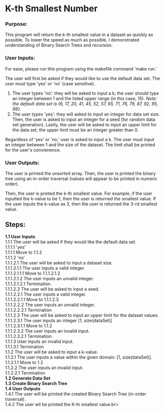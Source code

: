 # K-th Smallest Number
### Purpose:
This program will return the k-th smallest value in a dataset as quickly as possible. To lower the speed as much as possible, I demonstrated understanding of Binary Search Trees and recursion.

### User Inputs:
For ease, please run this program using the makefile command 'make run.'

The user will first be asked if they would like to use the default data set. The user must type 'yes' or 'no' (case sensitive).
1. The user types 'no': they will be asked to input a k; the user should type an integer between 1 and the listed upper range (in this case, 15). 
*Note: the default data set is {6, 17, 20, 41, 45, 52, 57, 65, 71, 76, 79, 87, 92, 95, 99}.*
2. The user types 'yes': they will asked to input an integer for data set size. Then, the user is asked to input an integer for a seed (for random data set generation). Lastly, the user will be asked to input an upper limit for the data set; the upper limit must be an integer greater than 0.

Regardless of 'yes' or 'no,' user is asked to input a k. The user must input an integer between 1 and the size of the dataset. The limit shall be printed for the user's convienence.

### User Outputs:
The user is printed the unsorted array. Then, the user is printed the binary tree using an in-order traversal (values will appear to be printed in numeric order).

Then, the user is printed the k-th smallest value. For example, if the user inputted the k-value to be 1, then the user is returned the smallest value. If the user inputs the k-value as 3, then the user is returned the 3-rd smallest value.

## Steps:
**1.1 User Inputs** <br>
    1.1.1 The user will be asked if they would like the default data set. <br>
        1.1.1.1 'yes'<br>
            1.1.1.1 Move to 1.1.2<br>
    1.1.1.2 'no'<br>
      1.1.1.2.1 The user will be asked to input a dataset size.<br>
        1.1.1.2.1.1 The user inputs a valid integer.<br>
          1.1.1.2.1.1.1 Move to 1.1.1.2.1.2<br>
        1.1.1.2.1.2 The user inputs an unvalid integer.<br>
          1.1.1.2.1.2.1 Termination.<br>
      1.1.1.2.2 The user will be asked to input a seed.<br>
        1.1.1.2.2.1 The user inputs a valid integer.<br>
          1.1.1.2.2.1.1 Move to 1.1.1.2.3<br>
        1.1.1.2.2.2 The user inputs an unvalid integer.<br>
          1.1.1.2.2.2.1 Termination<br>
      1.1.1.2.3 The user will be asked to input an upper limit for the dataset values.<br>
        1.1.1.2.3.1 The user inputs an integer [1, size(dataSet)]<br>
          1.1.1.2.3.1.1 Move to 1.1.2<br>
        1.1.1.2.3.2 The user inputs an invalid input.<br>
          1.1.1.2.3.2.1 Termination.<br>
    1.1.1.3 User inputs an invalid input.<br>
      1.1.1.3.1 Termination<br>
  1.1.2 The user will be asked to input a k-value.<br>
    1.1.2.1 The user inputs a value within the given domain: [1, size(dataSet)].<br>
      1.1.2.1.1 Move to 1.2<br>
    1.1.2.2 The user inputs an invalid input.<br>
      1.1.2.2.1 Termination<br>
**1.2 Generate Data Set**<br>
**1.3 Create Binary Search Tree**<br>
**1.4 User Outputs**<br>
  1.4.1 The user will be printed the created Binary Search Tree (in-order traversal).<br>
  1.4.2 The user wll be printed the K-th smallest value.br>
